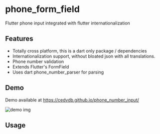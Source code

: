 # phone_form_field

Flutter phone input integrated with flutter internationalization

## Features

- Totally cross platform, this is a dart only package / dependencies
- Internationalization support, without bloated json with all translations.
- Phone number validation
- Extends Flutter's FormField
- Uses dart phone_number_parser for parsing


## Demo

Demo available at https://cedvdb.github.io/phone_number_input/

![demo img](https://raw.githubusercontent.com/cedvdb/phone_number_input/main/demo_image.png)

## Usage

```dart

```
